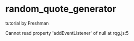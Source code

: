 # random_quote_generator
tutorial by Freshman

Cannot read property 'addEventListener' of null
    at rqg.js:5
